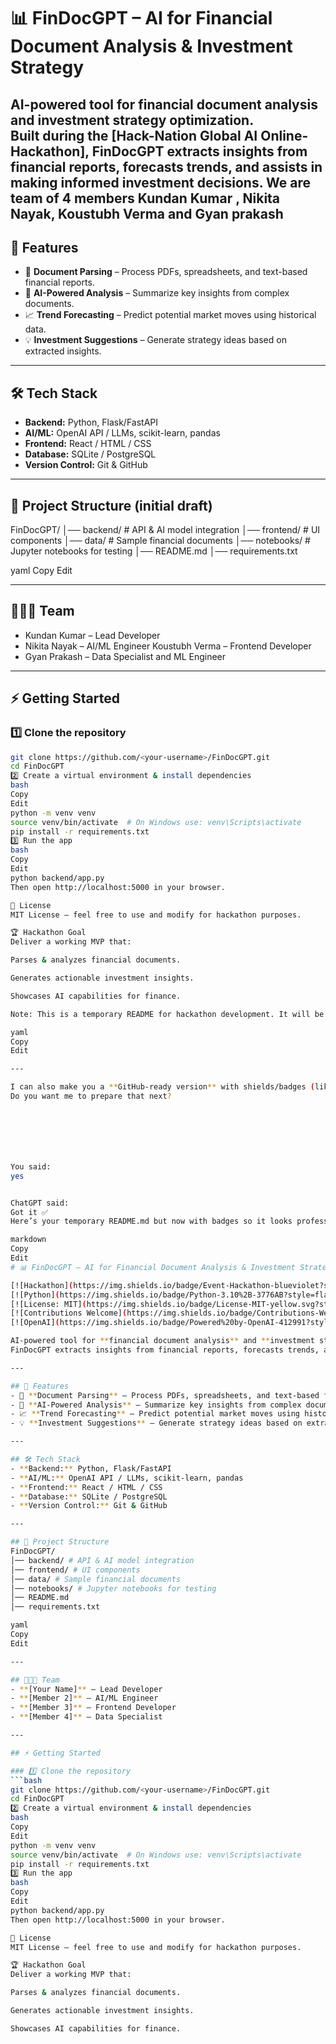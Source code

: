 # 📊 FinDocGPT – AI for Financial Document Analysis & Investment Strategy

AI-powered tool for **financial document analysis** and **investment strategy optimization**.  
Built during the **[Hack-Nation
Global AI Online-Hackathon]**, FinDocGPT extracts insights from financial reports, forecasts trends, and assists in making informed investment decisions.
We are team of 4 members Kundan Kumar , Nikita Nayak, Koustubh Verma and Gyan prakash 
---

## 🚀 Features
- 📄 **Document Parsing** – Process PDFs, spreadsheets, and text-based financial reports.
- 🧠 **AI-Powered Analysis** – Summarize key insights from complex documents.
- 📈 **Trend Forecasting** – Predict potential market moves using historical data.
- 💡 **Investment Suggestions** – Generate strategy ideas based on extracted insights.

---

## 🛠 Tech Stack
- **Backend:** Python, Flask/FastAPI
- **AI/ML:** OpenAI API / LLMs, scikit-learn, pandas
- **Frontend:** React / HTML / CSS
- **Database:** SQLite / PostgreSQL
- **Version Control:** Git & GitHub

---

## 📂 Project Structure (initial draft)
FinDocGPT/
│── backend/ # API & AI model integration
│── frontend/ # UI components
│── data/ # Sample financial documents
│── notebooks/ # Jupyter notebooks for testing
│── README.md
│── requirements.txt

yaml
Copy
Edit

---

## 🧑‍🤝‍🧑 Team
- Kundan Kumar – Lead Developer
- Nikita Nayak  – AI/ML Engineer
   Koustubh Verma – Frontend Developer
- Gyan Prakash – Data Specialist and ML Engineer

---

## ⚡ Getting Started

### 1️⃣ Clone the repository
```bash
git clone https://github.com/<your-username>/FinDocGPT.git
cd FinDocGPT
2️⃣ Create a virtual environment & install dependencies
bash
Copy
Edit
python -m venv venv
source venv/bin/activate  # On Windows use: venv\Scripts\activate
pip install -r requirements.txt
3️⃣ Run the app
bash
Copy
Edit
python backend/app.py
Then open http://localhost:5000 in your browser.

📜 License
MIT License – feel free to use and modify for hackathon purposes.

🏆 Hackathon Goal
Deliver a working MVP that:

Parses & analyzes financial documents.

Generates actionable investment insights.

Showcases AI capabilities for finance.

Note: This is a temporary README for hackathon development. It will be updated as the project progresses.

yaml
Copy
Edit

---

I can also make you a **GitHub-ready version** with shields/badges (like build status, tech stack, license) so it looks professional from day one.  
Do you want me to prepare that next?







You said:
yes 


ChatGPT said:
Got it ✅
Here’s your temporary README.md but now with badges so it looks professional and GitHub-ready:

markdown
Copy
Edit
# 📊 FinDocGPT – AI for Financial Document Analysis & Investment Strategy

[![Hackathon](https://img.shields.io/badge/Event-Hackathon-blueviolet?style=flat-square)](#)
[![Python](https://img.shields.io/badge/Python-3.10%2B-3776AB?style=flat-square&logo=python&logoColor=white)](#)
[![License: MIT](https://img.shields.io/badge/License-MIT-yellow.svg?style=flat-square)](LICENSE)
[![Contributions Welcome](https://img.shields.io/badge/Contributions-Welcome-brightgreen?style=flat-square)](#)
[![OpenAI](https://img.shields.io/badge/Powered%20by-OpenAI-412991?style=flat-square)](#)

AI-powered tool for **financial document analysis** and **investment strategy optimization**.  
FinDocGPT extracts insights from financial reports, forecasts trends, and assists in making informed investment decisions.

---

## 🚀 Features
- 📄 **Document Parsing** – Process PDFs, spreadsheets, and text-based financial reports.
- 🧠 **AI-Powered Analysis** – Summarize key insights from complex documents.
- 📈 **Trend Forecasting** – Predict potential market moves using historical data.
- 💡 **Investment Suggestions** – Generate strategy ideas based on extracted insights.

---

## 🛠 Tech Stack
- **Backend:** Python, Flask/FastAPI
- **AI/ML:** OpenAI API / LLMs, scikit-learn, pandas
- **Frontend:** React / HTML / CSS
- **Database:** SQLite / PostgreSQL
- **Version Control:** Git & GitHub

---

## 📂 Project Structure
FinDocGPT/
│── backend/ # API & AI model integration
│── frontend/ # UI components
│── data/ # Sample financial documents
│── notebooks/ # Jupyter notebooks for testing
│── README.md
│── requirements.txt

yaml
Copy
Edit

---

## 🧑‍🤝‍🧑 Team
- **[Your Name]** – Lead Developer
- **[Member 2]** – AI/ML Engineer
- **[Member 3]** – Frontend Developer
- **[Member 4]** – Data Specialist

---

## ⚡ Getting Started

### 1️⃣ Clone the repository
```bash
git clone https://github.com/<your-username>/FinDocGPT.git
cd FinDocGPT
2️⃣ Create a virtual environment & install dependencies
bash
Copy
Edit
python -m venv venv
source venv/bin/activate  # On Windows use: venv\Scripts\activate
pip install -r requirements.txt
3️⃣ Run the app
bash
Copy
Edit
python backend/app.py
Then open http://localhost:5000 in your browser.

📜 License
MIT License – feel free to use and modify for hackathon purposes.

🏆 Hackathon Goal
Deliver a working MVP that:

Parses & analyzes financial documents.

Generates actionable investment insights.

Showcases AI capabilities for finance.
